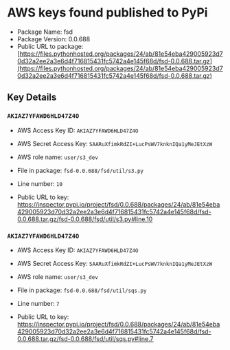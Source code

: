 # AWS keys found published to PyPi

* Package Name: fsd
* Package Version: 0.0.688
* Public URL to package: [https://files.pythonhosted.org/packages/24/ab/81e54eba429005923d70d32a2ee2a3e6d4f716815431fc5742a4e145f68d/fsd-0.0.688.tar.gz](https://files.pythonhosted.org/packages/24/ab/81e54eba429005923d70d32a2ee2a3e6d4f716815431fc5742a4e145f68d/fsd-0.0.688.tar.gz)

## Key Details

### `AKIAZ7YFAWD6HLD47Z4O`

* AWS Access Key ID: `AKIAZ7YFAWD6HLD47Z4O`
* AWS Secret Access Key: `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` 
* AWS role name: `user/s3_dev`
* File in package: `fsd-0.0.688/fsd/util/s3.py`
* Line number: `10`

* Public URL to key: https://inspector.pypi.io/project/fsd/0.0.688/packages/24/ab/81e54eba429005923d70d32a2ee2a3e6d4f716815431fc5742a4e145f68d/fsd-0.0.688.tar.gz/fsd-0.0.688/fsd/util/s3.py#line.10



### `AKIAZ7YFAWD6HLD47Z4O`

* AWS Access Key ID: `AKIAZ7YFAWD6HLD47Z4O`
* AWS Secret Access Key: `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` 
* AWS role name: `user/s3_dev`
* File in package: `fsd-0.0.688/fsd/util/sqs.py`
* Line number: `7`

* Public URL to key: https://inspector.pypi.io/project/fsd/0.0.688/packages/24/ab/81e54eba429005923d70d32a2ee2a3e6d4f716815431fc5742a4e145f68d/fsd-0.0.688.tar.gz/fsd-0.0.688/fsd/util/sqs.py#line.7


